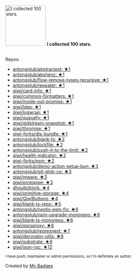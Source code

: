 <img src="https://github.com/my-badges/my-badges/blob/master/src/all-badges/stars/stars-100.png?raw=true" alt="I collected 100 stars." title="I collected 100 stars." width="128">
<strong>I collected 100 stars.</strong>
<br><br>

Repos:

* <a href="https://github.com/antongolub/abstractest">antongolub/abstractest: ★1</a>
* <a href="https://github.com/antongolub/akshenz">antongolub/akshenz: ★1</a>
* <a href="https://github.com/antongolub/flow-remove-types-recursive">antongolub/flow-remove-types-recursive: ★1</a>
* <a href="https://github.com/antongolub/repeater">antongolub/repeater: ★1</a>
* <a href="https://github.com/qiwi/card-info">qiwi/card-info: ★1</a>
* <a href="https://github.com/qiwi/common-formatters">qiwi/common-formatters: ★1</a>
* <a href="https://github.com/qiwi/inside-out-promise">qiwi/inside-out-promise: ★1</a>
* <a href="https://github.com/qiwi/ldap">qiwi/ldap: ★1</a>
* <a href="https://github.com/qiwi/logwrap">qiwi/logwrap: ★1</a>
* <a href="https://github.com/qiwi/queuefy">qiwi/queuefy: ★1</a>
* <a href="https://github.com/qiwi/stdstream-snapshot">qiwi/stdstream-snapshot: ★1</a>
* <a href="https://github.com/qiwi/thromise">qiwi/thromise: ★1</a>
* <a href="https://github.com/qiwi-forks/dts-bundle">qiwi-forks/dts-bundle: ★1</a>
* <a href="https://github.com/antongolub/blank-ts">antongolub/blank-ts: ★2</a>
* <a href="https://github.com/antongolub/lockfile">antongolub/lockfile: ★2</a>
* <a href="https://github.com/antongolub/push-it-to-the-limit">antongolub/push-it-to-the-limit: ★2</a>
* <a href="https://github.com/qiwi/health-indicator">qiwi/health-indicator: ★2</a>
* <a href="https://github.com/qiwi-forks/esm">qiwi-forks/esm: ★2</a>
* <a href="https://github.com/antongolub/demo-action-setup-bun">antongolub/demo-action-setup-bun: ★3</a>
* <a href="https://github.com/antongolub/git-glob-cp">antongolub/git-glob-cp: ★3</a>
* <a href="https://github.com/qiwi/mware">qiwi/mware: ★3</a>
* <a href="https://github.com/qiwi/protopipe">qiwi/protopipe: ★3</a>
* <a href="https://github.com/dhoulb/blork">dhoulb/blork: ★4</a>
* <a href="https://github.com/qiwi/primitive-storage">qiwi/primitive-storage: ★4</a>
* <a href="https://github.com/qiwi/QiwiButtons">qiwi/QiwiButtons: ★4</a>
* <a href="https://github.com/qiwi/blank-ts-repo">qiwi/blank-ts-repo: ★5</a>
* <a href="https://github.com/antongolub/nestjs-esm-fix">antongolub/nestjs-esm-fix: ★6</a>
* <a href="https://github.com/antongolub/npm-upgrade-monorepo">antongolub/npm-upgrade-monorepo: ★6</a>
* <a href="https://github.com/qiwi/blank-ts-monorepo">qiwi/blank-ts-monorepo: ★6</a>
* <a href="https://github.com/qiwi/qorsproxy">qiwi/qorsproxy: ★6</a>
* <a href="https://github.com/antongolub/reqresnext">antongolub/reqresnext: ★7</a>
* <a href="https://github.com/qiwi/decorator-utils">qiwi/decorator-utils: ★8</a>
* <a href="https://github.com/qiwi/substrate">qiwi/substrate: ★8</a>
* <a href="https://github.com/qiwi/json-rpc">qiwi/json-rpc: ★12</a>

<sup>I have push, maintainer or admin permissions, so I'm definitely an author.<sup>



Created by <a href="https://github.com/my-badges/my-badges">My Badges</a>